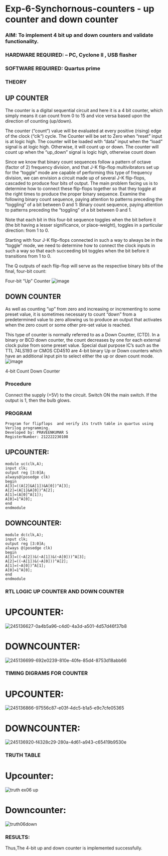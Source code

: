 # Exp-6-Synchornous-counters - up counter and down counter 
### AIM: To implement 4 bit up and down counters and validate  functionality.
### HARDWARE REQUIRED:  – PC, Cyclone II , USB flasher
### SOFTWARE REQUIRED:   Quartus prime
### THEORY 

## UP COUNTER 
The counter is a digital sequential circuit and here it is a 4 bit counter, which simply means it can count from 0 to 15 and vice versa based upon the direction of counting (up/down). 

The counter (“count“) value will be evaluated at every positive (rising) edge of the clock (“clk“) cycle.
The Counter will be set to Zero when “reset” input is at logic high.
The counter will be loaded with “data” input when the “load” signal is at logic high. Otherwise, it will count up or down.
The counter will count up when the “up_down” signal is logic high, otherwise count down

Since we know that binary count sequences follow a pattern of octave (factor of 2) frequency division, and that J-K flip-flop multivibrators set up for the “toggle” mode are capable of performing this type of frequency division, we can envision a circuit made up of several J-K flip-flops, cascaded to produce four bits of output.
The main problem facing us is to determine how to connect these flip-flops together so that they toggle at the right times to produce the proper binary sequence.
Examine the following binary count sequence, paying attention to patterns preceding the “toggling” of a bit between 0 and 1:
Binary count sequence, paying attention to patterns preceding the “toggling” of a bit between 0 and 1.

Note that each bit in this four-bit sequence toggles when the bit before it (the bit having a lesser significance, or place-weight), toggles in a particular direction: from 1 to 0.



 
 

Starting with four J-K flip-flops connected in such a way to always be in the “toggle” mode, we need to determine how to connect the clock inputs in such a way so that each succeeding bit toggles when the bit before it transitions from 1 to 0.

The Q outputs of each flip-flop will serve as the respective binary bits of the final, four-bit count:

 
 

Four-bit “Up” Counter
![image](https://user-images.githubusercontent.com/36288975/169644758-b2f4339d-9532-40c5-af40-8f4f8c942e2c.png)



## DOWN COUNTER 

As well as counting “up” from zero and increasing or incrementing to some preset value, it is sometimes necessary to count “down” from a predetermined value to zero allowing us to produce an output that activates when the zero count or some other pre-set value is reached.

This type of counter is normally referred to as a Down Counter, (CTD). In a binary or BCD down counter, the count decreases by one for each external clock pulse from some preset value. Special dual purpose IC’s such as the TTL 74LS193 or CMOS CD4510 are 4-bit binary Up or Down counters which have an additional input pin to select either the up or down count mode.
![image](https://user-images.githubusercontent.com/36288975/169644844-1a14e123-7228-4ed8-81a9-eb937dff4ac8.png)


4-bit Count Down Counter
### Procedure
Connect the supply (+5V) to the circuit. Switch ON the main switch. If the output is 1, then the bulb glows.



### PROGRAM 
```
Program for flipflops  and verify its truth table in quartus using Verilog programming.
Developed by: PRAVEENKUMAR S
RegisterNumber: 212222230108 
```

## UPCOUNTER:
```
module uc(clk,A);
input clk;
output reg [3:0]A;
always@(posedge clk)
begin
A[3]=((A[2]&A[1])&A[0])^A[3];
A[2]=(A[1]&A[0])^A[2];
A[1]=(A[0]^A[1]);
A[0]=1^A[0];
end
endmodule
```

## DOWNCOUNTER:
```
module dc(clk,A);
input clk;
output reg [3:0]A;
always @(posedge clk)
begin
A[3]=((~A[2])&(~A[1])&(~A[0]))^A[3];
A[2]=((~A[1])&(~A[0]))^A[2];
A[1]=(~A[0])^A[1];
A[0]=1^A[0];
end
endmodule

```

### RTL LOGIC UP COUNTER AND DOWN COUNTER  
# UPCOUNTER:
![245136627-0a4b5a96-c4d0-4a3d-a501-4d57d46f37b8](https://github.com/Praveenkumar2004-dev/Exp-7-Synchornous-counters-/assets/119559827/1214d605-8b18-4b2e-892e-278e7701c19c)



# DOWNCOUNTER:
![245136699-692e0239-810e-40fe-85d4-8753d18abb66](https://github.com/Praveenkumar2004-dev/Exp-7-Synchornous-counters-/assets/119559827/69375c5b-2e44-46ba-b425-14b6bda31256)




### TIMING DIGRAMS FOR COUNTER  
# UPCOUNTER:
![245136866-97556c87-e03f-4dc5-b1a5-e9c7cfe05365](https://github.com/Praveenkumar2004-dev/Exp-7-Synchornous-counters-/assets/119559827/01c2090c-f034-4b7e-a3c9-eba2d978a67e)



# DOWNCOUNTER:
![245136920-f4328c29-280a-4d61-a943-c65419b9530e](https://github.com/Praveenkumar2004-dev/Exp-7-Synchornous-counters-/assets/119559827/3b003fc5-ef3a-4900-8c97-6f9271283481)




### TRUTH TABLE 
# Upcounter:
![truth ex06 up](https://github.com/Praveenkumar2004-dev/Exp-7-Synchornous-counters-/assets/119559827/e73019ba-ed43-4461-8ca6-c5f5711b5c2c)


# Downcounter:
![truth06down](https://github.com/Praveenkumar2004-dev/Exp-7-Synchornous-counters-/assets/119559827/cd7c6d08-5c82-468d-aae5-eeb56cef3b55)



### RESULTS:
Thus,The 4-bit up and down counter is implemented successfully.
